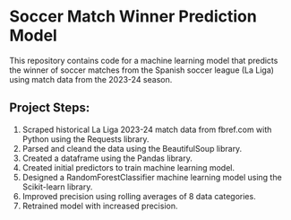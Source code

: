 # Soccer Match Winner Prediction Model
This repository contains code for a machine learning model that predicts the winner of soccer matches from the Spanish soccer league (La Liga) using match data from the 2023-24 season.
## Project Steps:

1. Scraped historical La Liga 2023-24 match data from fbref.com with Python using the Requests library.
2. Parsed and cleand the data using the BeautifulSoup library.
3. Created a dataframe using the Pandas library.
4. Created initial predictors to train machine learning model.
5. Designed a RandomForestClassifier machine learning model using the Scikit-learn library.
6. Improved precision using rolling averages of 8 data categories.
7. Retrained model with increased precision.
